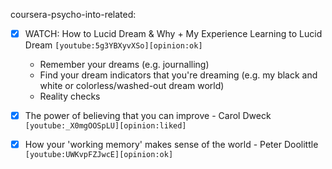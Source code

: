 
coursera-psycho-into-related:

- [x] WATCH: How to Lucid Dream & Why + My Experience Learning to Lucid Dream `[youtube:5g3YBXyvXSo][opinion:ok]`
    * Remember your dreams (e.g. journalling)
    * Find your dream indicators that you're dreaming (e.g. my black and white or colorless/washed-out dream world)
    * Reality checks 

- [x] The power of believing that you can improve - Carol Dweck `[youtube:_X0mgOOSpLU][opinion:liked]`

- [x] How your 'working memory' makes sense of the world - Peter Doolittle `[youtube:UWKvpFZJwcE][opinion:ok]`

